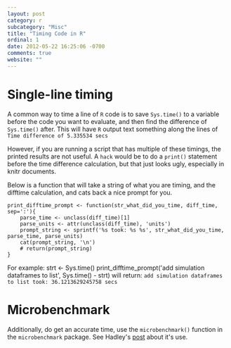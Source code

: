 ```yaml
---
layout: post
category: r
subcategory: "Misc"
title: "Timing Code in R"
ordinal: 1
date: 2012-05-22 16:25:06 -0700
comments: true
website: ""
---
```

<!--break-->

# Single-line timing
A common way to time a line of `R` code is to save `Sys.time()` to a variable before the code you want to evaluate, and then find the difference of `Sys.time()` after.  This will have `R` output text something along the lines of `Time difference of 5.335534 secs`

However, if you are running a script that has multiple of these timings, the printed results are not useful.
A `hack` would be to do a `print()` statement before the time difference calculation, but that just looks ugly,
especially in knitr documents.

Below is a function that will take a string of what you are timing, and the difftime calculation, and
cats back a nice prompt for you.

    print_difftime_prompt <- function(str_what_did_you_time, diff_time, sep=':'){
        parse_time <- unclass(diff_time)[1]
        parse_units <- attr(unclass(diff_time), 'units')
        prompt_string <- sprintf('%s took: %s %s', str_what_did_you_time, parse_time, parse_units)
        cat(prompt_string, '\n')
        # return(prompt_string)
    }

For example:
    strt <- Sys.time()
    print_difftime_prompt('add simulation dataframes to list', Sys.time() - strt)
will return:
`add simulation dataframes to list took: 36.1213629245758 secs`

# Microbenchmark
Additionally, do get an accurate time, use the `microbenchmark()` function in the `microbenchmark` package.
See Hadley's [post](http://adv-r.had.co.nz/Performance.html) about it's use.
